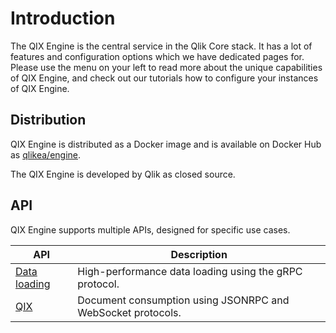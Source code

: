 # Introduction

The QIX Engine is the central service in the Qlik Core stack. It has a lot of features and configuration options
which we have dedicated pages for. Please use the menu on your left to read more about the unique capabilities
of QIX Engine, and check out our tutorials how to configure your instances of QIX Engine.

## Distribution

QIX Engine is distributed as a Docker image and is available on Docker Hub as
[qlikea/engine](https://hub.docker.com/r/qlikea/engine).

The QIX Engine is developed by Qlik as closed source.

## API

QIX Engine supports multiple APIs, designed for specific use cases.

API | Description
--- | -----------
[Data loading](./apis/data-loading/data-loading.md) | High-performance data loading using the gRPC protocol.
[QIX](./apis/qix/introduction.md) | Document consumption using JSONRPC and WebSocket protocols.
